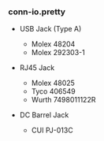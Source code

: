 ### conn-io.pretty ###

* USB Jack (Type A)
    - Molex 48204
    - Molex 292303-1

* RJ45 Jack
    - Molex 48025
    - Tyco 406549
    - Wurth 7498011122R 

* DC Barrel Jack
    - CUI PJ-013C